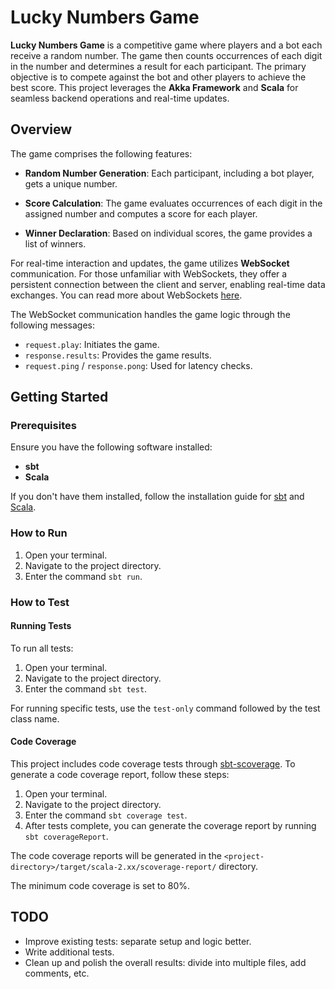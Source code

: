 # Lucky Numbers Game

**Lucky Numbers Game** is a competitive game where players and a bot each receive a random number. The game then counts occurrences of each digit in the number and determines a result for each participant. The primary objective is to compete against the bot and other players to achieve the best score. This project leverages the **Akka Framework** and **Scala** for seamless backend operations and real-time updates.

## Overview

The game comprises the following features:

- **Random Number Generation**: Each participant, including a bot player, gets a unique number.
  
- **Score Calculation**: The game evaluates occurrences of each digit in the assigned number and computes a score for each player.
  
- **Winner Declaration**: Based on individual scores, the game provides a list of winners.

For real-time interaction and updates, the game utilizes **WebSocket** communication. For those unfamiliar with WebSockets, they offer a persistent connection between the client and server, enabling real-time data exchanges. You can read more about WebSockets [here](https://developer.mozilla.org/en-US/docs/Web/API/WebSockets_API). 

The WebSocket communication handles the game logic through the following messages:

- `request.play`: Initiates the game.
- `response.results`: Provides the game results.
- `request.ping` / `response.pong`: Used for latency checks.

## Getting Started

### Prerequisites

Ensure you have the following software installed:
- **sbt**
- **Scala**

If you don't have them installed, follow the installation guide for [sbt](https://www.scala-sbt.org/download.html) and [Scala](https://scala-lang.org/download/).

### How to Run

1. Open your terminal.
2. Navigate to the project directory.
3. Enter the command `sbt run`.

### How to Test

#### Running Tests

To run all tests:
1. Open your terminal.
2. Navigate to the project directory.
3. Enter the command `sbt test`.

For running specific tests, use the `test-only` command followed by the test class name.

#### Code Coverage

This project includes code coverage tests through [sbt-scoverage](https://github.com/scoverage/sbt-scoverage). To generate a code coverage report, follow these steps:

1. Open your terminal.
2. Navigate to the project directory.
3. Enter the command `sbt coverage test`.
4. After tests complete, you can generate the coverage report by running `sbt coverageReport`.

The code coverage reports will be generated in the `<project-directory>/target/scala-2.xx/scoverage-report/` directory.

The minimum code coverage is set to 80%.

## TODO

- Improve existing tests: separate setup and logic better.
- Write additional tests.
- Clean up and polish the overall results: divide into multiple files, add comments, etc.
